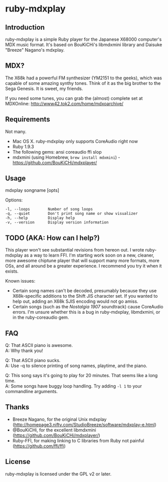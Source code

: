ruby-mdxplay
============

Introduction
------------

ruby-mdxplay is a simple Ruby player for the Japanese X68000 computer's MDX music format. It's based on BouKiCHi's libmdxmini library and Daisuke "Breeze" Nagano's mdxplay.

MDX?
----
The X68k had a powerful FM synthesizer (YM2151 to the geeks), which was capable of some amazing synthy tones. Think of it as the big brother to the Sega Genesis. It is sweet, my friends.

If you need some tunes, you can grab the (almost) complete set at MDXOnline: http://www42.tok2.com/home/mdxoarchive/

Requirements
------------

Not many.

* Mac OS X. ruby-mdxplay only supports CoreAudio right now
* Ruby 1.9.3
* The following gems: ansi coreaudio ffi slop
* mdxmini (using Homebrew, `brew install mdxmini`) - https://github.com/BouKiCHi/mdxplayer/

Usage
-----

mdxplay songname [opts]

Options:

    -l, --loops        Number of song loops
    -q, --quiet        Don't print song name or show visualizer
    -h, --help         Display help
    -v, --version      Display version information

TODO (AKA: How can I help?)
---------------------------

This player won't see substantial revisions from hereon out. I wrote ruby-mdxplay as a way to learn FFI. I'm starting work soon on a new, cleaner, more awesome chiptune player that will support many more formats, more OSs, and all around be a greater experience. I recommend you try it when it exists.

Known issues:

* Certain song names can't be decoded, presumably because they use X68k-specific additions to the Shift JIS character set. If you wanted to help out, adding an X68k SJIS encoding would not go amiss.
* Certain songs (such as the _Nostalgia 1907_ soundtrack) cause CoreAudio errors. I'm unsure whether this is a bug in ruby-mdxplay, libmdxmini, or in the ruby-coreaudio gem.

FAQ
---

Q: That ASCII piano is awesome.<br>
A: Why thank you!

Q: That ASCII piano sucks.<br>
A: Use -q to silence printing of song names, playtime, and the piano.

Q: This song says it's going to play for 20 minutes. That seems like a long time.<br>
A: Some songs have buggy loop handling. Try adding `-l 1` to your commandline arguments.

Thanks
------

* Breeze Nagano, for the original Unix mdxplay (http://homepage3.nifty.com/StudioBreeze/software/mdxplay-e.html)
* @BouKiCHi, for the excellent libmdxmini (https://github.com/BouKiCHi/mdxplayer/)
* Ruby-FFI, for making linking to C libraries from Ruby not painful (https://github.com/ffi/ffi)

License
-------

ruby-mdxplay is licensed under the GPL v2 or later.
